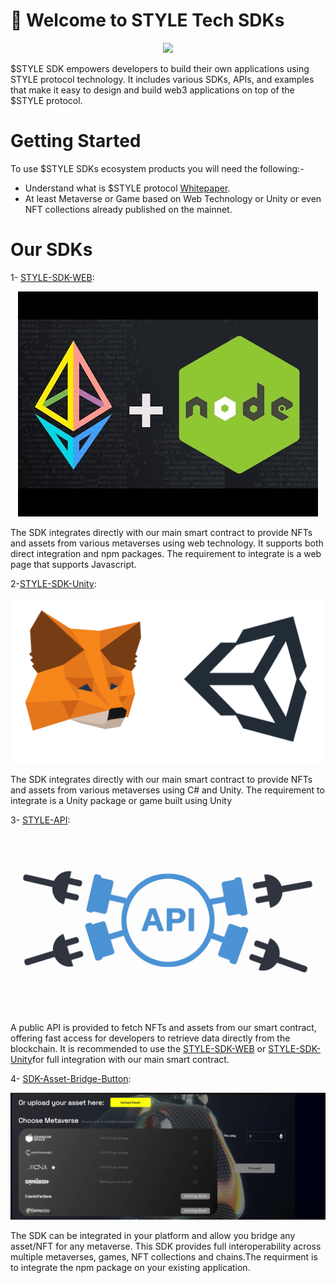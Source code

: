 #  👋 Welcome to STYLE Tech SDKs 
<p align="center">
 <img height="200x" src="images/meditation.webp" />
</p>
$STYLE SDK empowers developers to build their own applications using STYLE protocol technology. It includes various SDKs, APIs, and examples that make it easy to design and build web3 applications on top of the $STYLE protocol.

# Getting Started
To use $STYLE SDKs ecosystem products you will need the following:- 
- Understand what is $STYLE protocol [Whitepaper](https://www.protocol.style/_files/ugd/87669b_a007378b197e419eb5ffb5a9d25c625c.pdf?index=true).
- At least Metaverse or Game based on Web Technology or Unity or even NFT collections already published on the mainnet.
# Our SDKs
1- [STYLE-SDK-WEB](https://github.com/STYLE-Protocol/STYLE-Protocol-SDK): 

<p align="center">
 <img  src="images/web.jpeg" />
</p>

The SDK integrates directly with our main smart contract to provide NFTs and assets from various metaverses using web technology. It supports both direct integration and npm packages. The requirement to integrate is a web page that supports Javascript.

2-[STYLE-SDK-Unity](https://github.com/STYLE-Protocol/STYLE-Protocol-SDK-Unity):

![alt text](images/unity.png)

The SDK integrates directly with our main smart contract to provide NFTs and assets from various metaverses using C# and Unity. The requirement to integrate is a Unity package or game built using Unity

3- [STYLE-API](https://style-protocol.gitbook.io/api): 

![alt text](images/api.jpeg)

A public API is provided to fetch NFTs and assets from our smart contract, offering fast access for developers to retrieve data directly from the blockchain. It is recommended to use the [STYLE-SDK-WEB](https://github.com/STYLE-Protocol/STYLE-Protocol-SDK) or [STYLE-SDK-Unity](https://github.com/STYLE-Protocol/STYLE-Protocol-SDK-Unity)for full integration with our main smart contract.

4- [SDK-Asset-Bridge-Button](https://www.npmjs.com/package/@style-protocol/sdk-asset-bridge-button):

![alt text](images/sdkbutton.png)

The SDK can be integrated in your platform and allow you bridge any asset/NFT for any metaverse. This SDK provides full interoperability across multiple metaverses, games, NFT collections and chains.The requirment is to integrate the npm package on your existing application. 

